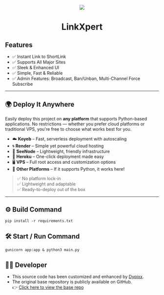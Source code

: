<p align="center">
  <img src="https://camo.githubusercontent.com/bcd56a2dfae45dc75d5d682834956c71694d4781ba0aea17759a32e31c6f73ec/68747470733a2f2f692e6962622e636f2f596d58577a516b2f6d756c74696c696e6b2d53486f72746e65722e6a7067">
</p>

<h1 align="center">LinkXpert</h1>

## Features  

- ✅ Instant Link to ShortLink
- ✅ Supports All Major Sites
- ✅ Sleek & Enhanced UI
- ✅ Simple, Fast & Reliable
- ✅ Admin Features: Broadcast, Ban/Unban, Multi-Channel Force Subscribe

---

## 🌍 Deploy It Anywhere

Easily deploy this project on **any platform** that supports Python-based applications. No restrictions — whether you prefer cloud platforms or traditional VPS, you're free to choose what works best for you.

- ☁️ **Koyeb** – Fast, serverless deployment with autoscaling  
- 🌀 **Render** – Simple yet powerful cloud hosting  
- 🧩 **SeeNode** – Lightweight, friendly infrastructure  
- 🚀 **Heroku** – One-click deployment made easy  
- 🖥️ **VPS** – Full root access and customization options  
- 💠 **Other Platforms** – If it supports Python, it works here!

> ✅ No platform lock-in  
> ✅ Lightweight and adaptable  
> ✅ Ready-to-deploy out of the box

---

## ⚙️ Build Command
```
pip install -r requirements.txt
```

## 🛠 Start / Run Command
```
gunicorn app:app & python3 main.py
```

## 👨‍💻 Developer

- This source code has been customized and enhanced by [Dypixx](https://dypixx.online).
- The original base repository is publicly available on GitHub.  
  👉 [Click here to view the base repo](https://github.com/TamilanBotsZ/TB_ShortLink_Convertor)
